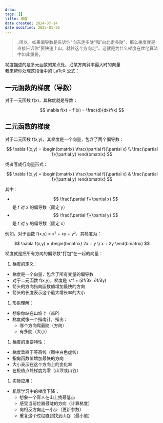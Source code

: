 ```yaml
---
draw:
tags: []
title: 梯度
date created: 2024-07-14
date modified: 2025-01-26
---
```


> _所以，如果偏导数是告诉你"向东走多陡"和"向北走多陡"，那么梯度就是直接告诉你"要快速上山，就往这个方向走"。这就是为什么梯度在优化算法中如此重要。

梯度描述的是多元函数的某点处，沿某方向斜率最大时的向量  
我来帮你处理这段话中的 LaTeX 公式：

## 一元函数的梯度（导数）

对于一元函数 f(x)，其梯度就是导数：

$$ \nabla f(x) = f'(x) = \frac{d}{dx}f(x) $$

## 二元函数的梯度

对于二元函数 f(x,y)，其梯度是一个向量，包含了两个偏导数：

$$ \nabla f(x,y) = \begin{bmatrix} 
\frac{\partial f}{\partial x} \\
\frac{\partial f}{\partial y}
\end{bmatrix} $$ 

或者写成行向量形式：

$$ \nabla f(x,y) = \begin{bmatrix} 
\frac{\partial f}{\partial x} & \frac{\partial f}{\partial y}
\end{bmatrix} $$

其中：
- $$ \frac{\partial f}{\partial x} $$ 是 f 对 x 的偏导数（固定 y）
- $$ \frac{\partial f}{\partial y} $$ 是 f 对 y 的偏导数（固定 x）

例如，对于函数 f(x,y) = x² + xy + y²，其梯度为：

$$ \nabla f(x,y) = \begin{bmatrix} 
2x + y \\
x + 2y
\end{bmatrix} $$




梯度就是把所有方向的偏导数"打包"在一起的向量：

1. 梯度的定义：
- 梯度是一个向量，包含了所有变量的偏导数
- 对于二元函数 f(x,y)，梯度是 ∇f = (∂f/∂x, ∂f/∂y)
- 箭头的方向指向函数值增加最快的方向
- 箭头的长度表示这个最大增长率的大小

1. 形象理解：
- 想象你站在山坡上（点P）
- 梯度就像一个指南针，指出：
  - 哪个方向爬最陡（方向）
  - 有多陡（大小）

1. 梯度的重要特性：
- 梯度垂直于等高线（图中白色虚线）
- 指向函数值增加最快的方向
- 大小表示在这个方向上的变化率
- 在极值点处梯度为零（山顶或山谷）

1. 实际应用：
- 机器学习中的梯度下降：
  - 想象一个盲人在山上找最低点
  - 感受当前位置最陡的方向（计算梯度）
  - 向相反方向走一小步（更新参数）
  - 重复这个过程直到找到山谷（最小值）
